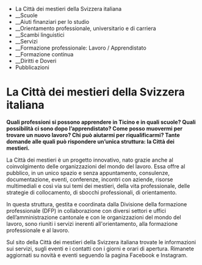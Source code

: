   * La Città dei mestieri della Svizzera italiana
  *  __Scuole
  *  __Aiuti finanziari per lo studio
  *  __Orientamento professionale, universitario e di carriera
  *  __Scambi linguistici
  *  __Servizi
  *  __Formazione professionale: Lavoro / Apprendistato
  *  __Formazione continua
  *  __Diritti e Doveri
  * Pubblicazioni

#  La Città dei mestieri della Svizzera italiana

**Quali professioni si possono apprendere in Ticino e in quali scuole? Quali
possibilità ci sono dopo l’apprendistato? Come posso muovermi per trovare un
nuovo lavoro? Chi può aiutarmi per riqualificarmi? Tante domande alle quali
può rispondere un’unica struttura: la Città dei mestieri.**

La Città dei mestieri è un progetto innovativo, nato grazie anche al
coinvolgimento delle organizzazioni del mondo del lavoro. Essa offre al
pubblico, in un unico spazio e senza appuntamento, consulenze, documentazione,
eventi, conferenze, incontri con aziende, risorse multimediali e così via sui
temi dei mestieri, della vita professionale, delle strategie di collocamento,
di sbocchi professionali, di orientamento.

In questa struttura, gestita e coordinata dalla Divisione della formazione
professionale (DFP) in collaborazione con diversi settori e uffici
dell’amministrazione cantonale e con le organizzazioni del mondo del lavoro,
sono riuniti i servizi inerenti all'orientamento, alla formazione
professionale e al lavoro.

Sul sito della Città dei mestieri della Svizzera italiana trovate le
informazioni sui servizi, sugli eventi e i contatti con i giorni e orari di
apertura. Rimanete aggiornati su novità e eventi seguendo la pagina Facebook e
Instagram.

